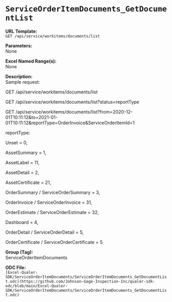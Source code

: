 # `ServiceOrderItemDocuments_GetDocumentList`

**URL Template:**  
`GET /api/service/workitems/documents/list`

**Parameters:**  
None

**Excel Named Range(s):**  
None

**Description:**  
Sample request:
            
GET /api/service/workitems/documents/list
            
GET /api/service/workitems/documents/list?status=reportType
            
GET /api/service/workitems/documents/list?from=2020-12-01T10:11:12&amp;to=2021-01-01T10:11:12&amp;reportType=OrderInvoice&amp;ServiceOrderItemId=1
            
reportType:<br />
Unset = 0,<br />
AssetSummary = 1,<br />
AssetLabel = 11,<br />
AssetDetail = 2,<br />
AssetCertificate = 21,<br />
OrderSummary / ServiceOrderSummary = 3,<br />
OrderInvoice / ServiceOrderInvoice = 31,<br />
OrderEstimate / ServiceOrderEstimate = 32,<br />
Dashboard = 4,<br />
OrderDetail / ServiceOrderDetail = 5,<br />
OrderCertificate / ServiceOrderCertificate = 5<br />

**Group (Tag):**  
ServiceOrderItemDocuments

**ODC File:**  
`[Excel-Qualer-SDK/ServiceOrderItemDocuments/ServiceOrderItemDocuments_GetDocumentList.odc](https://github.com/Johnson-Gage-Inspection-Inc/qualer-sdk-odc/blob/main/Excel-Qualer-SDK/ServiceOrderItemDocuments/ServiceOrderItemDocuments_GetDocumentList.odc)`

